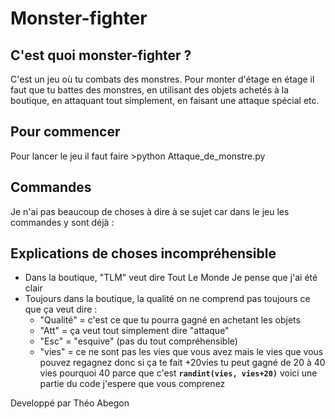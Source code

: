 # Monster-fighter

## C'est quoi monster-fighter ?
C'est un jeu où tu combats des monstres. Pour monter d'étage en étage il faut que tu battes des monstres, en utilisant des objets achetés à la boutique, en attaquant tout simplement, en faisant une attaque spécial etc.

## Pour commencer
Pour lancer le jeu il faut faire >python Attaque_de_monstre.py

## Commandes
Je n'ai pas beaucoup de choses à dire à se sujet car dans le jeu les commandes y sont déjà :

## Explications de choses incompréhensible
* Dans la boutique, "TLM" veut dire Tout Le Monde Je pense que j'ai été clair
* Toujours dans la boutique, la qualité on ne comprend pas toujours ce que ça veut dire :
    * "Qualité" = c'est ce que tu pourra gagné en achetant les objets
    * "Att" = ça veut tout simplement dire "attaque"
    * "Esc" = "esquive" (pas du tout compréhensible)
    * "vies" = ce ne sont pas les vies que vous avez mais le vies que vous pouvez regagnez donc si ça te fait +20vies tu peut gagné de 20 à 40 vies pourquoi 40 parce que c'est __`randint(vies, vies+20)`__ voici une partie du code j'espere que vous comprenez

Developpé par Théo Abegon
